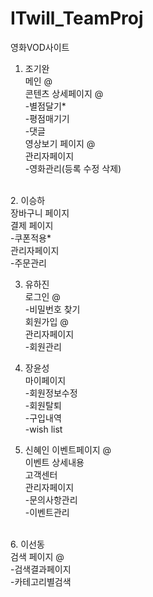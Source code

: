 # ITwill_TeamProj
영화VOD사이트
<br>
1. 조기완<br>
메인 @<br>
콘텐츠 상세페이지 @<br>
-별점달기*<br>
-평점매기기<br>
-댓글<br>
영상보기 페이지 @<br>
관리자페이지<br>
-영화관리(등록 수정 삭제)<br>
<br>
2. 이승하<br>
장바구니 페이지<br>
결제 페이지<br>
-쿠폰적용*<br>
관리자페이지<br>
-주문관리<br>

3. 유하진<br>
로그인 @<br>
-비밀번호 찾기<br>
회원가입 @<br>
관리자페이지<br>
-회원관리<br>

4. 장윤성<br>
마이페이지<br>
-회원정보수정<br>
-회원탈퇴<br>
-구입내역<br>
-wish list<br>

5. 신혜인
이벤트페이지 @<br>
이벤트 상세내용<br>
고객센터<br>
관리자페이지<br>
-문의사항관리<br>
-이벤트관리<br>
<br>
6. 이선동<br>
검색 페이지 @<br>
-검색결과페이지<br>
-카테고리별검색<br>
